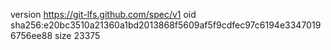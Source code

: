 version https://git-lfs.github.com/spec/v1
oid sha256:e20bc3510a21360a1bd2013868f5609af5f9cdfec97c6194e33470196756ee88
size 23375
